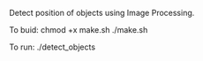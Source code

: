Detect position of objects using Image Processing.

To buid:
	chmod +x make.sh
	./make.sh

To run:
	./detect_objects